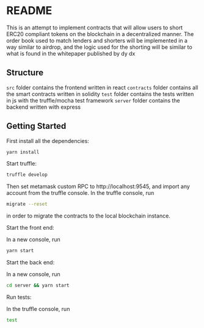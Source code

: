 # README

This is an attempt to implement contracts that will allow users to short ERC20 compliant tokens on the blockchain in a decentralized manner. The order book used to match lenders and shorters will be implemented in a way similar to airdrop, and the logic used for the shorting will be similar to what is found in the whitepaper published by dy dx

## Structure

`src` folder contains the frontend written in react
`contracts` folder contains all the smart contracts written in solidity
`test` folder contains the tests written in js with the truffle/mocha test framework
`server` folder contains the backend written with express

## Getting Started

First install all the dependencies:

```sh
yarn install
```

Start truffle:

```sh
truffle develop
```

Then set metamask custom RPC to http://localhost:9545, and import any account from the truffle console.
In the truffle console, run
```sh
migrate --reset
```
in order to migrate the contracts to the local blockchain instance.

Start the front end:

In a new console, run

```sh
yarn start
```

Start the back end:

In a new console, run

```sh
cd server && yarn start
```

Run tests:

In the truffle console, run

```sh
test
```